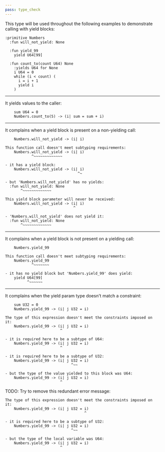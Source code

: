 ```yaml
---
pass: type_check
---
```


This type will be used throughout the following examples to demonstrate calling with yield blocks:

```savi
:primitive Numbers
  :fun will_not_yield: None

  :fun yield_99
    yield U64[99]

  :fun count_to(count U64) None
    :yields U64 for None
    i U64 = 0
    while (i < count) (
      i = i + 1
      yield i
    )
```

---

It yields values to the caller:

```savi
    sum U64 = 0
    Numbers.count_to(5) -> (i| sum = sum + i)
```

---

It complains when a yield block is present on a non-yielding call:

```savi
    Numbers.will_not_yield -> (i| i)
```
```error
This function call doesn't meet subtyping requirements:
    Numbers.will_not_yield -> (i| i)
            ^~~~~~~~~~~~~~

- it has a yield block:
    Numbers.will_not_yield -> (i| i)
                                 ^~

- but 'Numbers.will_not_yield' has no yields:
  :fun will_not_yield: None
       ^~~~~~~~~~~~~~
```
```error
This yield block parameter will never be received:
    Numbers.will_not_yield -> (i| i)
                               ^

- 'Numbers.will_not_yield' does not yield it:
  :fun will_not_yield: None
       ^~~~~~~~~~~~~~
```

---

It complains when a yield block is not present on a yielding call:

```savi
    Numbers.yield_99
```
```error
This function call doesn't meet subtyping requirements:
    Numbers.yield_99
            ^~~~~~~~

- it has no yield block but 'Numbers.yield_99' does yield:
    yield U64[99]
          ^~~~~~~
```

---

It complains when the yield param type doesn't match a constraint:

```savi
    sum U32 = 0
    Numbers.yield_99 -> (i| j U32 = i)
```
```error
The type of this expression doesn't meet the constraints imposed on it:
    Numbers.yield_99 -> (i| j U32 = i)
                         ^

- it is required here to be a subtype of U64:
    Numbers.yield_99 -> (i| j U32 = i)
                         ^

- it is required here to be a subtype of U32:
    Numbers.yield_99 -> (i| j U32 = i)
                              ^~~

- but the type of the value yielded to this block was U64:
    Numbers.yield_99 -> (i| j U32 = i)
                         ^
```
TODO: Try to remove this redundant error message:
```error
The type of this expression doesn't meet the constraints imposed on it:
    Numbers.yield_99 -> (i| j U32 = i)
                                    ^

- it is required here to be a subtype of U32:
    Numbers.yield_99 -> (i| j U32 = i)
                              ^~~

- but the type of the local variable was U64:
    Numbers.yield_99 -> (i| j U32 = i)
                         ^
```
